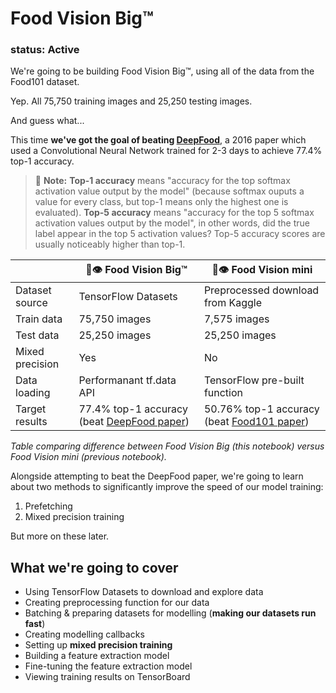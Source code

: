 
# Food Vision Big™
### status: Active
We're going to be building Food Vision Big™, using all of the data from the Food101 dataset.

Yep. All 75,750 training images and 25,250 testing images.

And guess what...

This time **we've got the goal of beating [DeepFood](https://www.researchgate.net/publication/304163308_DeepFood_Deep_Learning-Based_Food_Image_Recognition_for_Computer-Aided_Dietary_Assessment)**, a 2016 paper which used a Convolutional Neural Network trained for 2-3 days to achieve 77.4% top-1 accuracy.

> 🔑 **Note:** **Top-1 accuracy** means "accuracy for the top softmax activation value output by the model" (because softmax ouputs a value for every class, but top-1 means only the highest one is evaluated). **Top-5 accuracy** means "accuracy for the top 5 softmax activation values output by the model", in other words, did the true label appear in the top 5 activation values? Top-5 accuracy scores are usually noticeably higher than top-1.

|  | 🍔👁 Food Vision Big™ | 🍔👁 Food Vision mini |
|-----|-----|-----|
| Dataset source | TensorFlow Datasets | Preprocessed download from Kaggle | 
| Train data | 75,750 images | 7,575 images | 
| Test data | 25,250 images | 25,250 images | 
| Mixed precision | Yes | No |
| Data loading | Performanant tf.data API | TensorFlow pre-built function |  
| Target results | 77.4% top-1 accuracy (beat [DeepFood paper](https://arxiv.org/abs/1606.05675)) | 50.76% top-1 accuracy (beat [Food101 paper](https://data.vision.ee.ethz.ch/cvl/datasets_extra/food-101/static/bossard_eccv14_food-101.pdf)) | 

*Table comparing difference between Food Vision Big (this notebook) versus Food Vision mini (previous notebook).*

Alongside attempting to beat the DeepFood paper, we're going to learn about two methods to significantly improve the speed of our model training:
1. Prefetching
2. Mixed precision training

But more on these later.

## What we're going to cover

* Using TensorFlow Datasets to download and explore data
* Creating preprocessing function for our data
* Batching & preparing datasets for modelling (**making our datasets run fast**)
* Creating modelling callbacks
* Setting up **mixed precision training**
* Building a feature extraction model
* Fine-tuning the feature extraction model
* Viewing training results on TensorBoard

